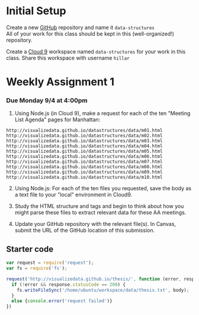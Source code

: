 # Initial Setup

Create a new [GitHub](https://github.com/) repository and name it `data-structures`  
All of your work for this class should be kept in this (well-organized!) repository.

Create a [Cloud 9](https://c9.io/) workspace named `data-structures` for your work in this class. Share this workspace with username `hillar`

# Weekly Assignment 1

### Due Monday 9/4 at 4:00pm

1. Using Node.js (in Cloud 9), make a request for each of the ten "Meeting List Agenda" pages for Manhattan:  
```
http://visualizedata.github.io/datastructures/data/m01.html  
http://visualizedata.github.io/datastructures/data/m02.html  
http://visualizedata.github.io/datastructures/data/m03.html  
http://visualizedata.github.io/datastructures/data/m04.html  
http://visualizedata.github.io/datastructures/data/m05.html  
http://visualizedata.github.io/datastructures/data/m06.html  
http://visualizedata.github.io/datastructures/data/m07.html  
http://visualizedata.github.io/datastructures/data/m08.html  
http://visualizedata.github.io/datastructures/data/m09.html  
http://visualizedata.github.io/datastructures/data/m10.html  
```

2. Using Node.js: For each of the ten files you requested, save the body as a text file to your "local" environment in Cloud9.

3. Study the HTML structure and tags and begin to think about how you might parse these files to extract relevant data for these AA meetings.

4. Update your GitHub repository with the relevant file(s). In Canvas, submit the URL of the GitHub location of this submission. 

## Starter code

```javascript
var request = require('request');
var fs = require('fs');

request('http://visualizedata.github.io/thesis/', function (error, response, body) {
  if (!error && response.statusCode == 200) {
    fs.writeFileSync('/home/ubuntu/workspace/data/thesis.txt', body);
  }
  else {console.error('request failed')}
})
```